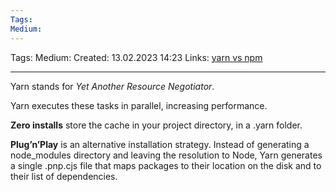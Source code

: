 ```yaml
---
Tags: 
Medium:
---
```

Tags: 
Medium:
Created: 13.02.2023 14:23
Links: [yarn vs npm](https://www.sitepoint.com/yarn-vs-npm/)
___

Yarn stands for _Yet Another Resource Negotiator_. 

Yarn executes these tasks in parallel, increasing performance.

__Zero installs__ store the cache in your project directory, in a .yarn folder. 

__Plug’n’Play__ is an alternative installation strategy. Instead of generating a node_modules directory and leaving the resolution to Node, Yarn generates a single .pnp.cjs file that maps packages to their location on the disk and to their list of dependencies.